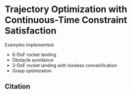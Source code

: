 # Trajectory Optimization with Continuous-Time Constraint Satisfaction

Examples implemented: 
- 6-DoF rocket landing
- Obstacle avoidance
- 3-DoF rocket landing with lossless convexification
- Grasp optimization

## Citation